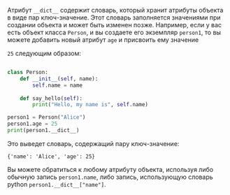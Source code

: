 
Атрибут `__dict__` содержит словарь, который хранит атрибуты объекта в виде пар ключ-значение. Этот словарь заполняется значениями при создании объекта и может быть изменен позже. Например, если у вас есть объект класса `Person`, и вы создаете его экземпляр `person1`, то вы можете добавить новый атрибут `age` и присвоить ему значение

`25` следующим образом:

```python

class Person:
    def __init__(self, name):
        self.name = name
        
    def say_hello(self):
        print("Hello, my name is", self.name)

person1 = Person("Alice")
person1.age = 25
print(person1.__dict__)

```

Это выведет словарь, содержащий пару ключ-значение:

```
{'name': 'Alice', 'age': 25}
```

Вы можете обратиться к любому атрибуту объекта, используя либо обычную запись `person1.name`, либо запись, использующую словарь python `person1.__dict__["name"]`.